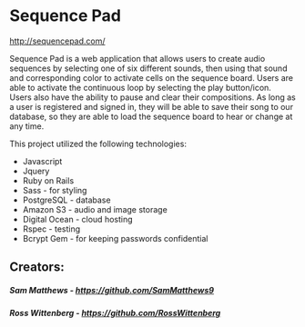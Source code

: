 Sequence Pad
======
http://sequencepad.com/

Sequence Pad is a web application that allows users to create audio sequences by selecting 
one of six different sounds, then using that sound and corresponding color to activate cells
on the sequence board. Users are able to activate the continuous loop by selecting the play button/icon.  
Users also have the ability to pause and clear their compositions.  As long as a user is registered 
and signed in, they will be able to save their song to our database, so they are able to load 
the sequence board to hear or change at any time.

This project utilized the following technologies:
* Javascript
* Jquery
* Ruby on Rails
* Sass - for styling
* PostgreSQL - database
* Amazon S3 - audio and image storage
* Digital Ocean - cloud hosting
* Rspec - testing
* Bcrypt Gem - for keeping passwords confidential 

Creators:
------
##### Sam Matthews - https://github.com/SamMatthews9
##### Ross Wittenberg - https://github.com/RossWittenberg



